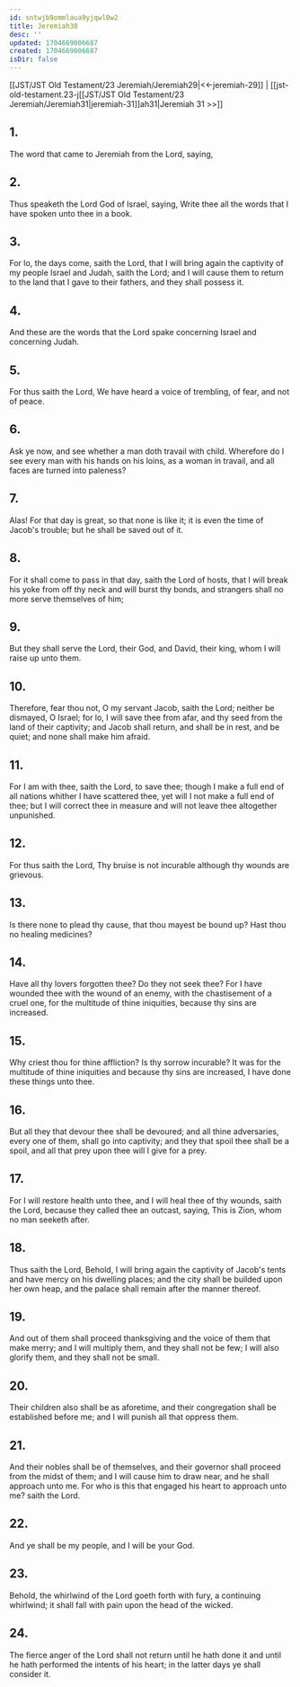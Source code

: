 ```yaml
---
id: sntwjb9ommlaua9yjqwl0w2
title: Jeremiah30
desc: ''
updated: 1704669006687
created: 1704669006687
isDir: false
---
```

[[JST/JST Old Testament/23 Jeremiah/Jeremiah29|<<-jeremiah-29]] | [[jst-old-testament.23-j[[JST/JST Old Testament/23 Jeremiah/Jeremiah31|jeremiah-31]]ah31|Jeremiah 31 >>]]
## 1.
The word that came to Jeremiah from the Lord, saying,
## 2.
Thus speaketh the Lord God of Israel, saying, Write thee all the words that I have spoken unto thee in a book.
## 3.
For lo, the days come, saith the Lord, that I will bring again the captivity of my people Israel and Judah, saith the Lord; and I will cause them to return to the land that I gave to their fathers, and they shall possess it.
## 4.
And these are the words that the Lord spake concerning Israel and concerning Judah.
## 5.
For thus saith the Lord, We have heard a voice of trembling, of fear, and not of peace.
## 6.
Ask ye now, and see whether a man doth travail with child. Wherefore do I see every man with his hands on his loins, as a woman in travail, and all faces are turned into paleness?
## 7.
Alas! For that day is great, so that none is like it; it is even the time of Jacob\'s trouble; but he shall be saved out of it.
## 8.
For it shall come to pass in that day, saith the Lord of hosts, that I will break his yoke from off thy neck and will burst thy bonds, and strangers shall no more serve themselves of him;
## 9.
But they shall serve the Lord, their God, and David, their king, whom I will raise up unto them.
## 10.
Therefore, fear thou not, O my servant Jacob, saith the Lord; neither be dismayed, O Israel; for lo, I will save thee from afar, and thy seed from the land of their captivity; and Jacob shall return, and shall be in rest, and be quiet; and none shall make him afraid.
## 11.
For I am with thee, saith the Lord, to save thee; though I make a full end of all nations whither I have scattered thee, yet will I not make a full end of thee; but I will correct thee in measure and will not leave thee altogether unpunished.
## 12.
For thus saith the Lord, Thy bruise is not incurable although thy wounds are grievous.
## 13.
Is there none to plead thy cause, that thou mayest be bound up? Hast thou no healing medicines?
## 14.
Have all thy lovers forgotten thee? Do they not seek thee? For I have wounded thee with the wound of an enemy, with the chastisement of a cruel one, for the multitude of thine iniquities, because thy sins are increased.
## 15.
Why criest thou for thine affliction? Is thy sorrow incurable? It was for the multitude of thine iniquities and because thy sins are increased, I have done these things unto thee.
## 16.
But all they that devour thee shall be devoured; and all thine adversaries, every one of them, shall go into captivity; and they that spoil thee shall be a spoil, and all that prey upon thee will I give for a prey.
## 17.
For I will restore health unto thee, and I will heal thee of thy wounds, saith the Lord, because they called thee an outcast, saying, This is Zion, whom no man seeketh after.
## 18.
Thus saith the Lord, Behold, I will bring again the captivity of Jacob\'s tents and have mercy on his dwelling places; and the city shall be builded upon her own heap, and the palace shall remain after the manner thereof.
## 19.
And out of them shall proceed thanksgiving and the voice of them that make merry; and I will multiply them, and they shall not be few; I will also glorify them, and they shall not be small.
## 20.
Their children also shall be as aforetime, and their congregation shall be established before me; and I will punish all that oppress them.
## 21.
And their nobles shall be of themselves, and their governor shall proceed from the midst of them; and I will cause him to draw near, and he shall approach unto me. For who is this that engaged his heart to approach unto me? saith the Lord.
## 22.
And ye shall be my people, and I will be your God.
## 23.
Behold, the whirlwind of the Lord goeth forth with fury, a continuing whirlwind; it shall fall with pain upon the head of the wicked.
## 24.
The fierce anger of the Lord shall not return until he hath done it and until he hath performed the intents of his heart; in the latter days ye shall consider it.

